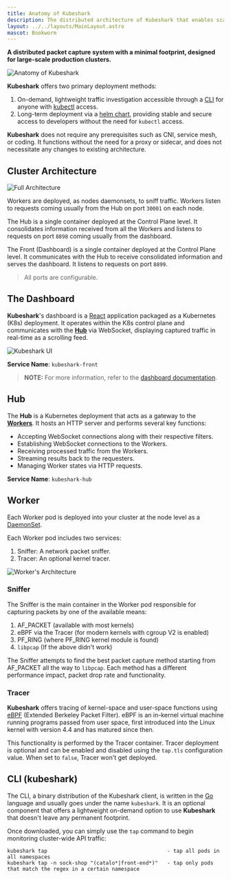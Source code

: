 ```yaml
---
title: Anatomy of Kubeshark
description: The distributed architecture of Kubeshark that enables scalable network traffic capture, explained with diagrams.
layout: ../../layouts/MainLayout.astro
mascot: Bookworm
---
```


**A distributed packet capture system with a minimal footprint, designed for large-scale production clusters.**

![Anatomy of **Kubeshark**](/diagram.png)

**Kubeshark** offers two primary deployment methods:

1. On-demand, lightweight traffic investigation accessible through a [CLI](/en/install#cli) for anyone with [kubectl](https://kubernetes.io/docs/reference/kubectl/) access.
2. Long-term deployment via a [helm chart](/en/install#helm), providing stable and secure access to developers without the need for `kubectl` access.

**Kubeshark** does not require any prerequisites such as CNI, service mesh, or coding. It functions without the need for a proxy or sidecar, and does not necessitate any changes to existing architecture.

## Cluster Architecture

![Full Architecture](/full-architecture.png)

Workers are deployed, as nodes daemonsets, to sniff traffic. Workers listen to requests coming usually from the Hub on port `30001` on each node.

The Hub is a single container deployed at the Control Plane level. It consolidates information received from all the Workers and listens to requests on port `8898` coming usually from the dashboard.

The Front (Dashboard) is a single container deployed at the Control Plane level. It communicates with the Hub to receive consolidated information and serves the dashboard. It listens to requests on port `8899`.

> All ports are configurable.

## The Dashboard

**Kubeshark**'s dashboard is a [React](https://reactjs.org/) application packaged as a Kubernetes (K8s) deployment. It operates within the K8s control plane and communicates with the [**Hub**](#hub) via WebSocket, displaying captured traffic in real-time as a scrolling feed.

![Kubeshark UI](/kubeshark-ui.png)

**Service Name**: `kubeshark-front`

> **NOTE:** For more information, refer to the [dashboard documentation](/en/ui).

## Hub

The **Hub** is a Kubernetes deployment that acts as a gateway to the [**Workers**](#worker). It hosts an HTTP server and performs several key functions:

- Accepting WebSocket connections along with their respective filters.
- Establishing WebSocket connections to the Workers.
- Receiving processed traffic from the Workers.
- Streaming results back to the requesters.
- Managing Worker states via HTTP requests.

**Service Name**: `kubeshark-hub`

## Worker

Each Worker pod is deployed into your cluster at the node level as a [DaemonSet](https://kubernetes.io/docs/concepts/workloads/controllers/daemonset/).

Each Worker pod includes two services:

1. Sniffer: A network packet sniffer.
2. Tracer: An optional kernel tracer.

![Worker's Architecture](/worker-architecture.png)

### Sniffer

The Sniffer is the main container in the Worker pod responsible for capturing packets by one of the available means:
1. AF_PACKET (available with most kernels)
2. eBPF via the Tracer (for modern kernels with cgroup V2 is enabled)
3. PF_RING (where PF_RING kernel module is found)
4. `libpcap` (If the above didn't work)

The Sniffer attempts to find the best packet capture method starting from AF_PACKET all the way to `libpcap`. Each method has a different performance impact, packet drop rate and functionality.

### Tracer

**Kubeshark** offers tracing of kernel-space and user-space functions using [eBPF](https://prototype-kernel.readthedocs.io/en/latest/bpf/) (Extended Berkeley Packet Filter). eBPF is an in-kernel virtual machine running programs passed from user space, first introduced into the Linux kernel with version 4.4 and has matured since then.

This functionality is performed by the Tracer container. Tracer deployment is optional and can be enabled and disabled using the `tap.tls` configuration value. When set to `false`, Tracer won't get deployed.

## CLI (kubeshark)

The CLI, a binary distribution of the Kubeshark client, is written in the [Go](https://go.dev/) language and usually goes under the name `kubeshark`. It is an optional component that offers a lightweight on-demand option to use **Kubeshark** that doesn't leave any permanent footprint.

Once downloaded, you can simply use the `tap` command to begin monitoring cluster-wide API traffic:

```shell
kubeshark tap                                       - tap all pods in all namespaces
kubeshark tap -n sock-shop "(catalo*|front-end*)"   - tap only pods that match the regex in a certain namespace
```
